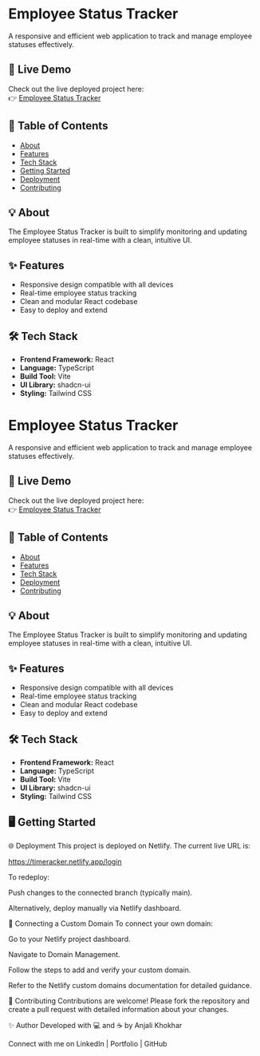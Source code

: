 # Employee Status Tracker

A responsive and efficient web application to track and manage employee statuses effectively.

## 🚀 Live Demo

Check out the live deployed project here:  
👉 [Employee Status Tracker](https://timeracker.netlify.app/login)

## 📌 Table of Contents

- [About](#about)
- [Features](#features)
- [Tech Stack](#tech-stack)
- [Getting Started](#getting-started)
- [Deployment](#deployment)
- [Contributing](#contributing)

## 💡 About

The Employee Status Tracker is built to simplify monitoring and updating employee statuses in real-time with a clean, intuitive UI.

## ✨ Features

- Responsive design compatible with all devices
- Real-time employee status tracking
- Clean and modular React codebase
- Easy to deploy and extend

## 🛠️ Tech Stack

- **Frontend Framework:** React
- **Language:** TypeScript
- **Build Tool:** Vite
- **UI Library:** shadcn-ui
- **Styling:** Tailwind CSS

# Employee Status Tracker

A responsive and efficient web application to track and manage employee statuses effectively.

## 🚀 Live Demo

Check out the live deployed project here:  
👉 [Employee Status Tracker](https://timeracker.netlify.app/login)

## 📌 Table of Contents

- [About](#about)
- [Features](#features)
- [Tech Stack](#tech-stack)
- [Deployment](#deployment)
- [Contributing](#contributing)

## 💡 About

The Employee Status Tracker is built to simplify monitoring and updating employee statuses in real-time with a clean, intuitive UI.

## ✨ Features

- Responsive design compatible with all devices
- Real-time employee status tracking
- Clean and modular React codebase
- Easy to deploy and extend

## 🛠️ Tech Stack

- **Frontend Framework:** React
- **Language:** TypeScript
- **Build Tool:** Vite
- **UI Library:** shadcn-ui
- **Styling:** Tailwind CSS

## 🖥️ Getting Started


🌐 Deployment
This project is deployed on Netlify. The current live URL is:

https://timeracker.netlify.app/login

To redeploy:

Push changes to the connected branch (typically main).

Alternatively, deploy manually via Netlify dashboard.

🔗 Connecting a Custom Domain
To connect your own domain:

Go to your Netlify project dashboard.

Navigate to Domain Management.

Follow the steps to add and verify your custom domain.

Refer to the Netlify custom domains documentation for detailed guidance.

🤝 Contributing
Contributions are welcome! Please fork the repository and create a pull request with detailed information about your changes.


✨ Author
Developed with 💻 and ☕ by Anjali Khokhar

Connect with me on LinkedIn | Portfolio | GitHub
